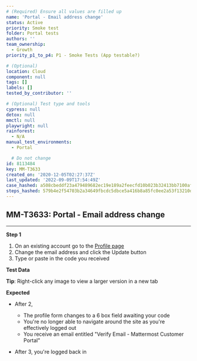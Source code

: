 ```yaml
---
# (Required) Ensure all values are filled up
name: 'Portal - Email address change'
status: Active
priority: Smoke test
folder: Portal tests
authors: ''
team_ownership:
  - Growth
priority_p1_to_p4: P1 - Smoke Tests (App testable?)

# (Optional)
location: Cloud
component: null
tags: []
labels: []
tested_by_contributor: ''

# (Optional) Test type and tools
cypress: null
detox: null
mmctl: null
playwright: null
rainforest:
  - N/A
manual_test_environments:
  - Portal

  # Do not change
id: 8113484
key: MM-T3633
created_on: '2020-12-05T02:27:37Z'
last_updated: '2022-09-09T17:54:49Z'
case_hashed: a508cbeddf23a479489682ec19e189a2feecfd10b023b32413bb7100af96fe8dadb6143cc5354f9faa91f685e39921a7
steps_hashed: 579b4e2f54703b2a34649fbcdc5dbce5a416b8a85fc0ee2a53f13210d87f78e7464a8979bf5c5ecd3da0ff57c13f6c6a
---
```


<!-- (Auto-generated) Based on frontmatter's "key" and "name" -->

## MM-T3633: Portal - Email address change

---

**Step 1**

1. On an existing account go to the [Profile page](https://portal.test.cloud.mattermost.com/console/profile)
2. Change the email address and click the Update button
3. Type or paste in the code you received

**Test Data**

**Tip**: Right-click any image to view a larger version in a new tab

**Expected**

- After 2,

  - The profile form changes to a 6 box field awaiting your code
  - You're no longer able to navigate around the site as you're effectively logged out
  - You receive an email entitled "Verify Email - Mattermost Customer Portal"

- After 3, you're logged back in
